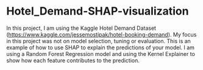 # Hotel_Demand-SHAP-visualization

In this project, I am using the Kaggle Hotel Demand Dataset (https://www.kaggle.com/jessemostipak/hotel-booking-demand). My focus in this project was not on model selection, tuning or evaluation. This is an example of how to use SHAP to explain the predictions of your model. I am using a Random Forest Regression model and using the Kernel Explainer to show how each feature contributes to the prediction.

